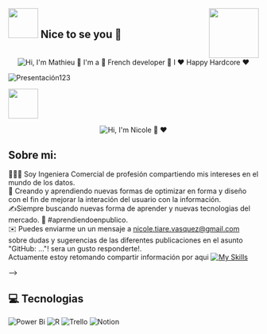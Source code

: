 
## <img src="https://media4.giphy.com/media/v1.Y2lkPTc5MGI3NjExaWtlN3N2b2NrMmlodXJ4aGk1aWR0aXoxcXJzMHE5bHI3ZG5kNmY4ZiZlcD12MV9pbnRlcm5hbF9naWZfYnlfaWQmY3Q9cw/TfSJ8TGlL0E9DzSSUF/giphy.webp"  width="60"/>  Nice to se you 👋 <img src="https://media2.giphy.com/media/v1.Y2lkPTc5MGI3NjExN21vMndtYWgzd3l6eHh2bTBzYnJ0dmw2MTNkdHhkdmhobnp2a213YiZlcD12MV9pbnRlcm5hbF9naWZfYnlfaWQmY3Q9cw/gjrOAylhpZm3dLnO5J/giphy.webp"  width="100" align="right"/>

<p align="center">
  <img src="https://media2.giphy.com/media/v1.Y2lkPTc5MGI3NjExN21vMndtYWgzd3l6eHh2bTBzYnJ0dmw2MTNkdHhkdmhobnp2a213YiZlcD12MV9pbnRlcm5hbF9naWZfYnlfaWQmY3Q9cw/gjrOAylhpZm3dLnO5J/giphy.webp" alt="Hi, I'm Mathieu 👋 I'm a 🚀 French developer 🚀 I ❤️ Happy Hardcore ❤️">

![Presentación123](https://github.com/nicoletiarev/nicoletiarev/assets/74216289/3ede6fea-cedc-4a03-971b-f91af5d36079)

<img src="(https://github.com/nicoletiarev/nicoletiarev/assets/74216289/3ede6fea-cedc-4a03-971b-f91af5d36079"  width="60">

</p>
<p align="center">
  <img src="ps://github.com/matyo91/matyo91/raw/main/assets/github.gif" alt="Hi, I'm Nicole 👋 ❤️">



</p>

## Sobre mi:<br/>
👩🏻‍🎓 Soy Ingeniera Comercial de profesión compartiendo mis intereses en el mundo de los datos. <br/>
🎨 Creando  y aprendiendo  nuevas formas de optimizar en forma y diseño con el fin de mejorar la interación del usuario con la información. <br/> 
✍️Siempre buscando nuevas forma de aprender y nuevas tecnologias del mercado. 
🌱 #aprendiendoenpublico.<br/>
✉️ Puedes enviarme un un mensaje a  nicole.tiare.vasquez@gmail.com sobre dudas y sugerencias de las diferentes publicaciones en el asunto "GitHub: ..."! sera un gusto responderte!.<br/>
Actuamente estoy retomando compartir información por aqui [![My Skills](https://skillicons.dev/icons?i=github)](https://github.dev)<br/>

<!--
 ## :memo: Blog

<!-- BLOG-POST-LIST:START --
- [Y-Combinator en PHP](https://blog.darkwood.com/article/y-combinator-en-php)
- [Changer de gestionnaire de mot de passe](https://blog.darkwood.com/article/changer-de-gestionnaire-de-mot-de-passe)
- [NoCode avec le projet Capsule Corp](https://blog.darkwood.com/article/nocode-avec-le-projet-capsule-corp)
- [Utiliser VSCode à distance](https://blog.darkwood.com/article/utiliser-vscode-a-distance)
- [Crypto Tracker](https://blog.darkwood.com/article/crypto-tracker)
<!-- BLOG-POST-LIST:END -->


 
 -->


## 💻 Tecnologias
![Power Bi](https://img.shields.io/badge/power_bi-F2C811?style=for-the-badge&logo=powerbi&logoColor=black)
![R](https://img.shields.io/badge/r-%23276DC3.svg?style=for-the-badge&logo=r&logoColor=white)
![Trello](https://img.shields.io/badge/Trello-%23026AA7.svg?style=for-the-badge&logo=Trello&logoColor=white)
![Notion](https://img.shields.io/badge/Notion-%23000000.svg?style=for-the-badge&logo=notion&logoColor=white)


